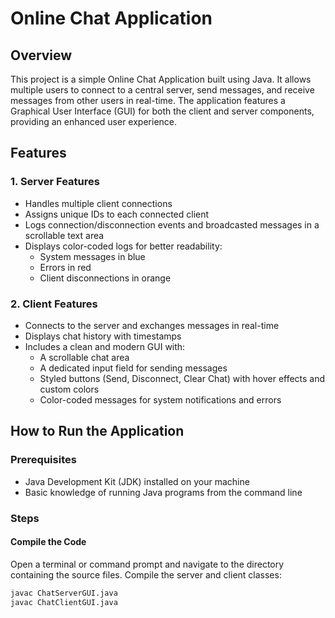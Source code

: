 # Online Chat Application

## Overview
This project is a simple Online Chat Application built using Java. It allows multiple users to connect to a central server, send messages, and receive messages from other users in real-time. The application features a Graphical User Interface (GUI) for both the client and server components, providing an enhanced user experience.

## Features

### 1. Server Features
- Handles multiple client connections
- Assigns unique IDs to each connected client
- Logs connection/disconnection events and broadcasted messages in a scrollable text area
- Displays color-coded logs for better readability:
  - System messages in blue
  - Errors in red
  - Client disconnections in orange

### 2. Client Features
- Connects to the server and exchanges messages in real-time
- Displays chat history with timestamps
- Includes a clean and modern GUI with:
  - A scrollable chat area
  - A dedicated input field for sending messages
  - Styled buttons (Send, Disconnect, Clear Chat) with hover effects and custom colors
  - Color-coded messages for system notifications and errors

## How to Run the Application

### Prerequisites
- Java Development Kit (JDK) installed on your machine
- Basic knowledge of running Java programs from the command line

### Steps

#### Compile the Code
Open a terminal or command prompt and navigate to the directory containing the source files. Compile the server and client classes:

```bash
javac ChatServerGUI.java
javac ChatClientGUI.java


